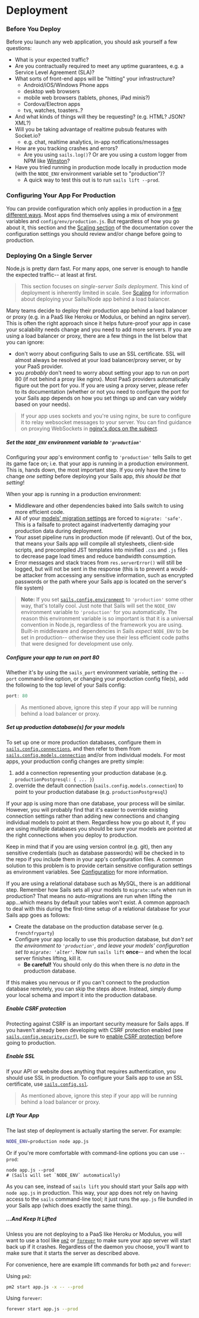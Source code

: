 # Deployment

### Before You Deploy

Before you launch any web application, you should ask yourself a few questions:

+ What is your expected traffic?
+ Are you contractually required to meet any uptime guarantees, e.g. a Service Level Agreement (SLA)?
+ What sorts of front-end apps will be "hitting" your infrastructure?
  + Android/iOS/Windows Phone apps
  + desktop web browsers
  + mobile web browsers (tablets, phones, iPad minis?)
  + Cordova/Electron apps
  + tvs, watches, toasters..?
+ And what kinds of things will they be requesting? (e.g. HTML? JSON? XML?)
+ Will you be taking advantage of realtime pubsub features with Socket.io?
  + e.g. chat, realtime analytics, in-app notifications/messages
+ How are you tracking crashes and errors?
  + Are you using `sails.log()`? Or are you using a custom logger from NPM like [Winston](https://github.com/winstonjs/winston)?
+ Have you tried running in production mode locally in production mode (with the `NODE_ENV` environment variable set to "production")?
  + A quick way to test this out is to run `sails lift --prod`.


### Configuring Your App For Production

You can provide configuration which only applies in production in a [few different ways](http://sailsjs.org/documentation/reference/configuration).  Most apps find themselves using a mix of environment variables and `config/env/production.js`.  But regardless of how you go about it, this section and the [Scaling section](http://sailsjs.org/documentation/concepts/deployment/scaling) of the documentation cover the configuration settings you should review and/or change before going to production.



### Deploying On a Single Server

Node.js is pretty darn fast.  For many apps, one server is enough to handle the expected traffic-- at least at first.

> This section focuses on _single-server Sails deployment_.  This kind of deployment is inherently limited in scale.  See [Scaling](http://sailsjs.org/documentation/concepts/deployment/scaling) for information about deploying your Sails/Node app behind a load balancer.

Many teams decide to deploy their production app behind a load balancer or proxy (e.g. in a PaaS like Heroku or Modulus, or behind an nginx server).  This is often the right approach since it helps future-proof your app in case your scalability needs change and you need to add more servers.  If you are using a load balancer or proxy, there are a few things in the list below that you can ignore:

+ don't worry about configuring Sails to use an SSL certificate.  SSL will almost always be resolved at your load balancer/proxy server, or by your PaaS provider.
+ you _probably_ don't need to worry about setting your app to run on port 80 (if not behind a proxy like nginx). Most PaaS providers automatically figure out the port for you.  If you are using a proxy server, please refer to its documentation (whether or not you need to configure the port for your Sails app depends on how you set things up and can vary widely based on your needs).

> If your app uses sockets and you're using nginx, be sure to configure it to relay websocket messages to your server. You can find guidance on proxying WebSockets in [nginx's docs on the subject](http://nginx.org/en/docs/http/websocket.html).


##### Set the `NODE_ENV` environment variable to `'production'`

Configuring your app's environment config to `'production'` tells Sails to get its game face on; i.e. that your app is running in a production environment.  This is, hands down, the most important step. If you only have the time to change _one setting_ before deploying your Sails app, _this should be that setting_!

When your app is running in a production environment:
  + Middleware and other dependencies baked into Sails switch to using more efficient code.
  + All of your [models' migration settings](http://sailsjs.org/documentation/concepts/models-and-orm/model-settings) are forced to `migrate: 'safe'`.  This is a failsafe to protect against inadvertently damaging your production data during deployment.
  + Your asset pipeline runs in production mode (if relevant).  Out of the box, that means your Sails app will compile all stylesheets, client-side scripts, and precompiled JST templates into minified `.css` and `.js` files to decrease page load times and reduce bandwidth consumption.
  + Error messages and stack traces from `res.serverError()` will still be logged, but will not be sent in the response (this is to prevent a would-be attacker from accessing any sensitive information, such as encrypted passwords or the path where your Sails app is located on the server's file system)


>**Note:**
>If you set [`sails.config.environment`](http://sailsjs.org/documentation/reference/configuration/sails-config#?sailsconfigenvironment) to `'production'` some other way, that's totally cool.  Just note that Sails will set the `NODE_ENV` environment variable to `'production'` for you automatically.  The reason this environment variable is so important is that it is a universal convention in Node.js, regardless of the framework you are using.  Built-in middleware and dependencies in Sails _expect_ `NODE_ENV` to be set in production-- otherwise they use their less efficient code paths that were designed for development use only.




##### Configure your app to run on port 80

Whether it's by using the `sails_port` environment variable, setting the `--port` command-line option, or changing your production config file(s), add the following to the top level of your Sails config:

```javascript
port: 80
```

> As mentioned above, ignore this step if your app will be running behind a load balancer or proxy.



##### Set up production database(s) for your models

To set up one or more production databases, configure them in [`sails.config.connections`](http://sailsjs.org/documentation/reference/configuration/sails-config-connections), and then refer to them from [`sails.config.models.connection`](http://sailsjs.org/documentation/reference/configuration/sails-config-models) and/or from individual models.  For most apps, your production config changes are pretty simple:
1. add a connection representing your production database (e.g. `productionPostgresql: { ... }`)
2. override the default connection (`sails.config.models.connection`) to point to your production database (e.g. `productionPostgresql`)

If your app is using more than one database, your process will be similar.  However, you will probably find that it's easier to override existing connection settings rather than adding new connections and changing individual models to point at them. Regardless how you go about it, if you are using multiple databases you should be sure your models are pointed at the right connections when you deploy to production.

Keep in mind that if you are using version control (e.g. git), then any sensitive credentials (such as database passwords) will be checked in to the repo if you include them in your app's configuration files.  A common solution to this problem is to provide certain sensitive configuration settings as environment variables.  See [Configuration](http://sailsjs.org/documentation/concepts/configuration) for more information.

If you are using a relational database such as MySQL, there is an additional step.  Remember how Sails sets all your models to `migrate:safe` when run in production?  That means no auto-migrations are run when lifting the app...which means by default your tables won't exist.  A common approach to deal with this during the first-time setup of a relational database for your Sails app goes as follows:
  + Create the database on the production database server (e.g. `frenchfryparty`)
  + Configure your app locally to use this production database, but _don't set the environment to `'production'`, and leave your models' configuration set to `migrate: 'alter'`_.  Now run `sails lift` **once**-- and when the local server finishes lifting, kill it.
    + **Be careful!**  You should only do this when there is _no data_ in the production database.

If this makes you nervous or if you can't connect to the production database remotely, you can skip the steps above.  Instead, simply dump your local schema and import it into the production database.


##### Enable CSRF protection

Protecting against CSRF is an important security measure for Sails apps.  If you haven't already been developing with CSRF protection enabled (see [`sails.config.security.csrf`](http://sailsjs.org/documentation/reference/configuration/sails-config-security-csrf)), be sure to [enable CSRF protection](http://sailsjs.org/documentation/concepts/Security/CSRF.html?q=enabling-csrf-protection) before going to production.



##### Enable SSL

If your API or website does anything that requires authentication, you should use SSL in production.  To configure your Sails app to use an SSL certificate, use [`sails.config.ssl`](http://sailsjs.org/documentation/reference/configuration/sails-config).

> As mentioned above, ignore this step if your app will be running behind a load balancer or proxy.



##### Lift Your App

The last step of deployment is actually starting the server.  For example:

```bash
NODE_ENV=production node app.js
```

Or if you're more comfortable with command-line options you can use `--prod`:

```
node app.js --prod
# (Sails will set `NODE_ENV` automatically)
```

As you can see, instead of `sails lift` you should start your Sails app with `node app.js` in production.  This way, your app does not rely on having access to the `sails` command-line tool; it just runs the `app.js` file bundled in your Sails app (which does exactly the same thing).


##### ...And Keep It Lifted

Unless you are not deploying to a PaaS like Heroku or Modulus, you will want to use a tool like [`pm2`](http://pm2.keymetrics.io/) or [`forever`](https://github.com/foreverjs/forever) to make sure your app server will start back up if it crashes.  Regardless of the daemon you choose, you'll want to make sure that it starts the server as described above.

For convenience, here are example lift commands for both `pm2` and `forever`:

Using `pm2`:

```bash
pm2 start app.js -x -- --prod
```

Using `forever`:

```bash
forever start app.js --prod
```




<docmeta name="displayName" value="Deployment">
